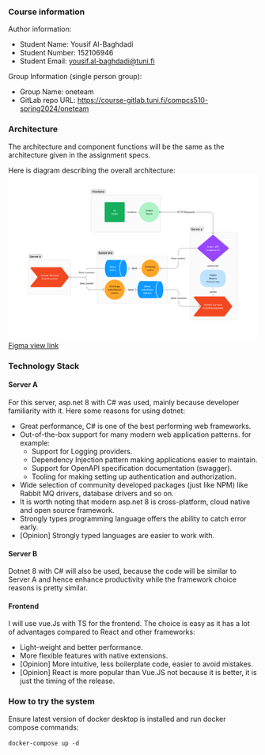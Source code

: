 ### Course information 
Author information:
- Student Name: Yousif Al-Baghdadi
- Student Number: 152106946
- Student Email: yousif.al-baghdadi@tuni.fi 

Group Information (single person group):
- Group Name: oneteam
- GitLab repo URL: https://course-gitlab.tuni.fi/compcs510-spring2024/oneteam


### Architecture
The architecture and component functions will be the same as the architecture given in the assignment specs.

Here is diagram describing the overall architecture:
 ![sandwich maker diagram](<other-files/sandwich maker diagram.png>)
[Figma view link](https://www.figma.com/file/rZEwcRM8uRmPTwKIJSSEDr/sandwich-maker-diagram?type=whiteboard&node-id=0%3A1&t=X3tzOmvYt47fWMCK-1)

### Technology Stack
#### Server A
For this server, asp.net 8 with C# was used, mainly because developer familiarity with it. Here some reasons for using dotnet:
- Great performance, C# is one of the best performing web frameworks. 
- Out-of-the-box support for many modern web application patterns. for example:
    - Support for Logging providers.
    - Dependency Injection pattern making applications easier to maintain. 
    - Support for OpenAPI specification documentation (swagger).
    - Tooling for making setting up authentication and authorization.
- Wide selection of community developed packages (just like NPM) like Rabbit MQ drivers, database drivers and so on.
- It is worth noting that modern asp.net 8 is cross-platform, cloud native and open source framework.
- Strongly types programming language offers the ability to catch error early.
- [Opinion] Strongly typed languages are easier to work with.


#### Server B
Dotnet 8 with C# will also be used, because the code will be similar to Server A and hence enhance productivity while the framework choice reasons is pretty similar.


#### Frontend
I will use vue.Js with TS for the frontend. The choice is easy as it has a lot of advantages compared to React and other frameworks:
- Light-weight and better performance.
- More flexible features with native extensions.
- [Opinion] More intuitive, less boilerplate code, easier to avoid mistakes.
- [Opinion] React is more popular than Vue.JS not because it is better, it is just the timing of the release.
 
### How to try the system
Ensure latest version of docker desktop is installed and run docker compose commands:

`docker-compose up -d`

